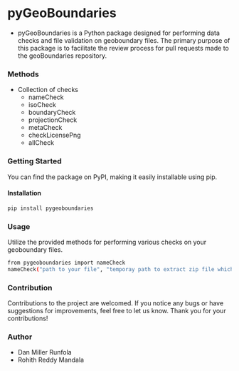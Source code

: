 # pyGeoBoundaries

+ pyGeoBoundaries is a Python package designed for performing data checks and file validation on geoboundary files. The primary purpose of this package is to facilitate the review process for pull requests made to the geoBoundaries repository.

### Methods
+ Collection of checks
    - nameCheck
    - isoCheck
    - boundaryCheck
    - projectionCheck
    - metaCheck
    - checkLicensePng
    - allCheck


### Getting Started

You can find the package on PyPI, making it easily installable using pip.

#### Installation
```bash
pip install pygeoboundaries
```

### Usage

Utilize the provided methods for performing various checks on your geoboundary files.

```bash
from pygeoboundaries import nameCheck
nameCheck("path to your file", "temporay path to extract zip file which is optional")
```

### Contribution

Contributions to the project are welcomed. If you notice any bugs or have suggestions for improvements, feel free to let us know. Thank you for your contributions!

### Author

+ Dan Miller Runfola
+ Rohith Reddy Mandala